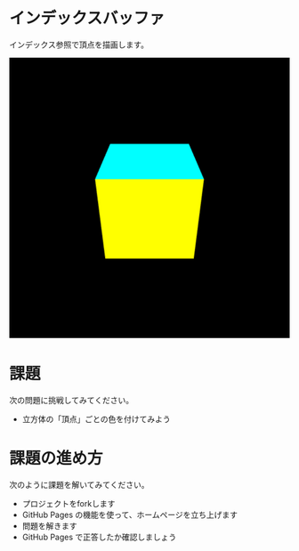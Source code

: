 # インデックスバッファ
インデックス参照で頂点を描画します。

![結果画像](result.gif)

# 課題
次の問題に挑戦してみてください。

- 立方体の「頂点」ごとの色を付けてみよう

# 課題の進め方
次のように課題を解いてみてください。

- プロジェクトをforkします
- GitHub Pages の機能を使って、ホームページを立ち上げます
- 問題を解きます
- GitHub Pages で正答したか確認しましょう

